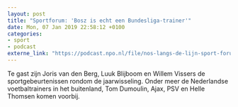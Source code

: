 ```yaml
---
layout: post
title: "Sportforum: 'Bosz is echt een Bundesliga-trainer'"
date: Mon, 07 Jan 2019 22:58:12 +0100
categories: 
- sport 
- podcast 
externe_link: "https://podcast.npo.nl/file/nos-langs-de-lijn-sport-forum/3548/nporadio1_nos-langs-de-lijn-sport-forum_20190107_nos-sportforum-bosz-is-echt-een-bundesliga-trainer_F84VXP.mp3"
---
```


Te gast zijn Joris van den Berg, Luuk Blijboom en Willem Vissers de sportgebeurtenissen rondom de jaarwisseling. Onder meer de Nederlandse voetbaltrainers in het buitenland, Tom Dumoulin, Ajax, PSV en Helle Thomsen komen voorbij.
